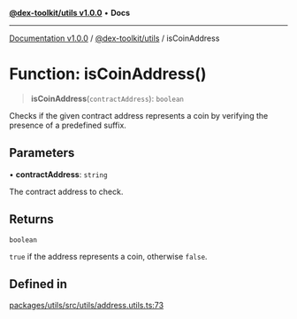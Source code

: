 [**@dex-toolkit/utils v1.0.0**](../README.md) • **Docs**

***

[Documentation v1.0.0](../../../packages.md) / [@dex-toolkit/utils](../README.md) / isCoinAddress

# Function: isCoinAddress()

> **isCoinAddress**(`contractAddress`): `boolean`

Checks if the given contract address represents a coin by verifying the presence of a predefined suffix.

## Parameters

• **contractAddress**: `string`

The contract address to check.

## Returns

`boolean`

`true` if the address represents a coin, otherwise `false`.

## Defined in

[packages/utils/src/utils/address.utils.ts:73](https://github.com/niZmosis/dex-toolkit/blob/3d8b41b44787b30fbea5de3ab4737662ffb61bc8/packages/utils/src/utils/address.utils.ts#L73)
